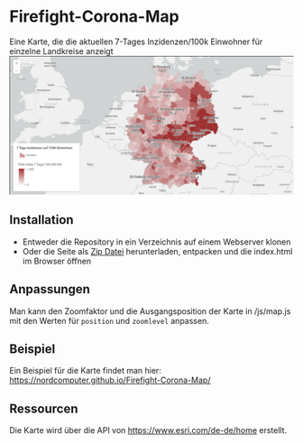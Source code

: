 # Firefight-Corona-Map
Eine Karte, die die aktuellen 7-Tages Inzidenzen/100k Einwohner für einzelne Landkreise anzeigt
![Beispiel Karte](https://github.com/nordcomputer/Firefight-Corona-Map/blob/main/corona-map.png?raw=true)


## Installation
- Entweder die Repository in ein Verzeichnis auf einem Webserver klonen 
- Oder die Seite als [Zip Datei](https://github.com/nordcomputer/Firefight-Corona-Map/archive/main.zip) herunterladen, entpacken und die index.html im Browser öffnen

## Anpassungen
Man kann den Zoomfaktor und die Ausgangsposition der Karte in /js/map.js mit den Werten für ```position``` und ```zoomlevel``` anpassen.

## Beispiel
Ein Beispiel für die Karte findet man hier: https://nordcomputer.github.io/Firefight-Corona-Map/

## Ressourcen
Die Karte wird über die API von https://www.esri.com/de-de/home erstellt.
